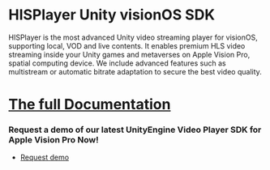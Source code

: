 # HISPlayer Unity visionOS SDK

HISPlayer is the most advanced Unity video streaming player for visionOS, supporting local, VOD and live contents.
It enables premium HLS video streaming inside your Unity games and metaverses on Apple Vision Pro, spatial computing device. We include advanced features 
such as multistream or automatic bitrate adaptation to secure the best video quality.

# [The full Documentation](https://hisplayer.github.io/UnityVisionOS-SDK/#/)


### Request a demo of our latest UnityEngine Video Player SDK for Apple Vision Pro Now!

* [Request demo](https://www.hisplayer.com/demo-unity-player-sdk-github/?utm_source=github&utm_medium=referral&utm_campaign=unitygithub&utm_content=20200211--unitydemocontact)

